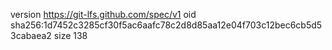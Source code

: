 version https://git-lfs.github.com/spec/v1
oid sha256:1d7452c3285cf30f5ac6aafc78c2d8d85aa12e04f703c12bec6cb5d53cabaea2
size 138

